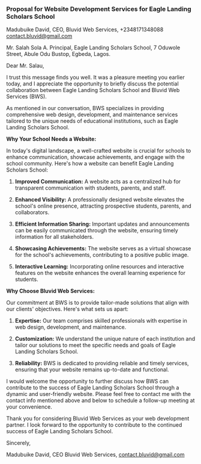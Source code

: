 ### Proposal for Website Development Services for Eagle Landing Scholars School

Madubuike David,
CEO, Bluvid Web Services,
+2348171348088
contact.bluvid@gmail.com

Mr. Salah Sola A.
Principal, Eagle Landing Scholars School,
7 Oduwole Street, Abule Odu Bustop,
Egbeda, Lagos.

Dear Mr. Salau,

I trust this message finds you well. It was a pleasure meeting you earlier today, and I appreciate the opportunity to briefly discuss the potential collaboration between Eagle Landing Scholars School and Bluvid Web Services (BWS).

As mentioned in our conversation, BWS specializes in providing comprehensive web design, development, and maintenance services tailored to the unique needs of educational institutions, such as Eagle Landing Scholars School.

**Why Your School Needs a Website:**

In today's digital landscape, a well-crafted website is crucial for schools to enhance communication, showcase achievements, and engage with the school community. Here's how a website can benefit Eagle Landing Scholars School:

1. **Improved Communication:** A website acts as a centralized hub for transparent communication with students, parents, and staff.

2. **Enhanced Visibility:** A professionally designed website elevates the school's online presence, attracting prospective students, parents, and collaborators.

3. **Efficient Information Sharing:** Important updates and announcements can be easily communicated through the website, ensuring timely information for all stakeholders.

4. **Showcasing Achievements:** The website serves as a virtual showcase for the school's achievements, contributing to a positive public image.

5. **Interactive Learning:** Incorporating online resources and interactive features on the website enhances the overall learning experience for students.

**Why Choose Bluvid Web Services:**

Our commitment at BWS is to provide tailor-made solutions that align with our clients' objectives. Here's what sets us apart:

1. **Expertise:** Our team comprises skilled professionals with expertise in web design, development, and maintenance.

2. **Customization:** We understand the unique nature of each institution and tailor our solutions to meet the specific needs and goals of Eagle Landing Scholars School.

3. **Reliability:** BWS is dedicated to providing reliable and timely services, ensuring that your website remains up-to-date and functional.

I would welcome the opportunity to further discuss how BWS can contribute to the success of Eagle Landing Scholars School through a dynamic and user-friendly website. Please feel free to contact me with the contact info mentioned above and below to schedule a follow-up meeting at your convenience.

Thank you for considering Bluvid Web Services as your web development partner. I look forward to the opportunity to contribute to the continued success of Eagle Landing Scholars School.

Sincerely,

Madubuike David, CEO Bluvid Web Services,
contact.bluvid@gmail.com